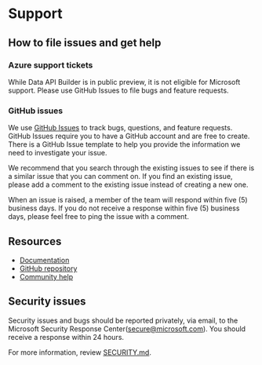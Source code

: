 # Support

## How to file issues and get help

### Azure support tickets

While Data API Builder is in public preview, it is not eligible for Microsoft support. Please use GitHub Issues to file bugs and feature requests.

### GitHub issues

We use [GitHub Issues](https://github.com/azure/data-api-builder/issues) to track bugs, questions, and feature requests. GitHub Issues require you to have a GitHub account and are free to create. There is a GitHub Issue template to help you provide the information we need to investigate your issue.

We recommend that you search through the existing issues to see if there is a similar issue that you can comment on. If you find an existing issue, please add a comment to the existing issue instead of creating a new one.

When an issue is raised, a member of the team will respond within five (5) business days. If you do not receive a response within five (5) business days, please feel free to ping the issue with a comment.

## Resources

- [Documentation](https://go.microsoft.com/fwlink/?linkid=2224253)
- [GitHub repository](https://github.com/azure/data-api-builder)
- [Community help](https://github.com/azure/data-api-builder/discussions)

## Security issues

Security issues and bugs should be reported privately, via email, to the Microsoft Security Response Center(secure@microsoft.com). You should receive a response within 24 hours.

For more information, review [SECURITY.md](SECURITY.md).
